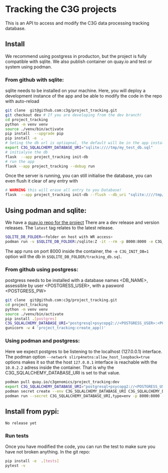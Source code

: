 # Tracking the C3G projects

This is an API to access and modify the C3G data processing tracking database.

## Install
We recommend using postgress in producton, but the project is fully compatible with sqlite.
We also publish container on quay.io and test or system using podman.
### From github with sqlite:
sqlite needs to be installed on your machine.
Here, you will deploy a development instance of the app and be able to modify the code in the repo with auto-reload 
```bash
git clone  git@github.com:c3g/project_tracking.git
git checkout dev # If you are developing from the dev branch!
cd project_tracking
python -m venv venv
source ./venv/bin/activate
pip install  --upgrade pip
pip install -e  .
# Seting the db url is optiopnal, the default will be in the app installation folder
export C3G_SQLALCHEMY_DATABASE_URI="sqlite:////tmp/my_test_db.sql" 
# initialyse the db
flask  --app project_tracking init-db
# run the app 
flask --app project_tracking --debug run
```

Once the server is running, you can still initialise the database, you can even flush it clear of any entry with 

```bash
# WARNING this will erase all entry to you Database!
flask  --app project_tracking init-db --flush --db_uri "sqlite:////tmp/my_test_db.sql" 

```

## Using podman and sqlite:
We have a [quay.io repo for the project](https://quay.io/repository/c3genomics/project_tracking)
There are a dev release and version releases. The `latest` tag relates to the latest release.
```bash
SQLITE_DB_FOLDER=<folder on host with WR access>
podman run -v $SQLITE_DB_FOLDER:/sqlite:Z -it --rm -p 8000:8000 -e C3G_INIT_DB=1 quay.io/c3genomics/project_tracking:dev
```
The app runs on port 8000 inside the container, the `-e C3G_INIT_DB=1` option will the db in 
`$SQLITE_DB_FOLDER/tracking_db.sql`. 



### From github using postgress:
postgress needs to be installed with a database  names <DB_NAME>,
assessible by user <POSTGRESS_USER>, with a pasword <POSTGRESS_PW>

```bash
git clone  git@github.com:c3g/project_tracking.git
cd project_tracking
python -m venv venv
source ./venv/bin/activate
pip install .[postgres]
C3G_SQLALCHEMY_DATABASE_URI="postgresql+psycopg2://<POSTGRESS_USER>:<POSTGRESS_PW>@<POSTGRESS_HOST>/<DB_NAME>?client_encoding=utf8" 
gunicorn -w 4 'project_tracking:create_app()'
````

### Using podman and postgress:
Here we expect postgres to be listening to the localhost (127.0.0.1) interface. 
The podman option `--network slirp4netns:allow_host_loopback=true` 
options makes it so that the host `127.0.0.1` interface is
reachable with the `10.0.2.2` adress inside the container. That is why the C3G_SQLALCHEMY_DATABASE_URI
is set to that value.
```bash
podman pull quay.io/c3genomics/project_tracking:dev
export C3G_SQLALCHEMY_DATABASE_URI="postgresql+psycopg2://<POSTGRESS_USER>:<POSTGRESS_PW>@10.0.2.2/<POSTGRESS_DB_NAME>?client_encoding=utf8" 
podman secret create --env C3G_SQLALCHEMY_DATABASE_URI C3G_SQLALCHEMY_DATABASE_URI
podman run --secret C3G_SQLALCHEMY_DATABASE_URI,type=env -p 8000:8000 -e C3G_INIT_DB=1 --network slirp4netns:allow_host_loopback=true quay.io/c3genomics/project_tracking:dev
```

## Install from pypi:
```
No release yet
```

### Run tests
Once you have modified the code, you can run the test to make sure you have not broken anything. In the git repo:
```bash
pip install -e  .[tests]
pytest -v
```






